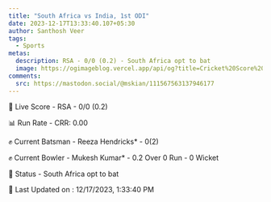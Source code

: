 ```yaml
---
title: "South Africa vs India, 1st ODI"
date: 2023-12-17T13:33:40.107+05:30
author: Santhosh Veer
tags:
  - Sports
metas:
  description: RSA - 0/0 (0.2) - South Africa opt to bat
  image: https://ogimageblog.vercel.app/api/og?title=Cricket%20Score%20%F0%9F%8F%8F
comments:
  src: https://mastodon.social/@mskian/111567563137946177
---
```


🔴 Live Score - RSA - 0/0 (0.2)  

📊 Run Rate - CRR: 0.00  

✊ Current Batsman - Reeza Hendricks* - 0(2)  

✊ Current Bowler - Mukesh Kumar* - 0.2 Over 0 Run - 0 Wicket  

📑 Status - South Africa opt to bat

<!--more-->

📝 Last Updated on : 12/17/2023, 1:33:40 PM

